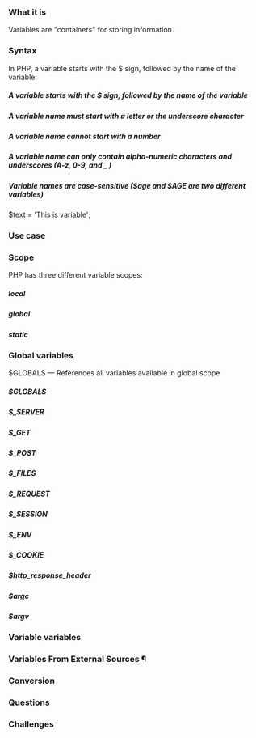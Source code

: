 ### What it is 
Variables are "containers" for storing information.


### Syntax 
In PHP, a variable starts with the $ sign, followed by the name of the variable:
##### A variable starts with the $ sign, followed by the name of the variable
##### A variable name must start with a letter or the underscore character
##### A variable name cannot start with a number
##### A variable name can only contain alpha-numeric characters and underscores (A-z, 0-9, and _ )
##### Variable names are case-sensitive ($age and $AGE are two different variables)

$text = 'This is variable';


### Use case 


### Scope 
PHP has three different variable scopes:

##### local
##### global
##### static

### Global variables
$GLOBALS — References all variables available in global scope

##### $GLOBALS
##### $_​SERVER
##### $_​GET
##### $_​POST
##### $_​FILES
##### $_​REQUEST
##### $_​SESSION
##### $_​ENV
##### $_​COOKIE
##### $http_​response_​header
##### $argc
##### $argv

### Variable variables
### Variables From External Sources ¶
### Conversion 
### Questions 
### Challenges 
